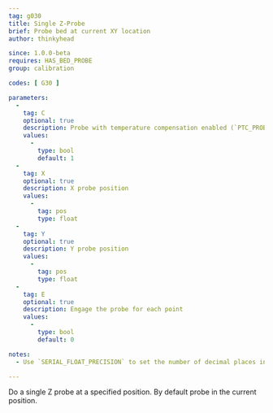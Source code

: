 ```yaml
---
tag: g030
title: Single Z-Probe
brief: Probe bed at current XY location
author: thinkyhead

since: 1.0.0-beta
requires: HAS_BED_PROBE
group: calibration

codes: [ G30 ]

parameters:
  -
    tag: C
    optional: true
    description: Probe with temperature compensation enabled (`PTC_PROBE`, `PTC_BED`, `PTC_HOTEND`)
    values:
      -
        type: bool
        default: 1
  -
    tag: X
    optional: true
    description: X probe position
    values:
      -
        tag: pos
        type: float
  -
    tag: Y
    optional: true
    description: Y probe position
    values:
      -
        tag: pos
        type: float
  -
    tag: E
    optional: true
    description: Engage the probe for each point
    values:
      -
        type: bool
        default: 0

notes:
  - Use `SERIAL_FLOAT_PRECISION` to set the number of decimal places in the output.

---
```


Do a single Z probe at a specified position. By default probe in the current position.
